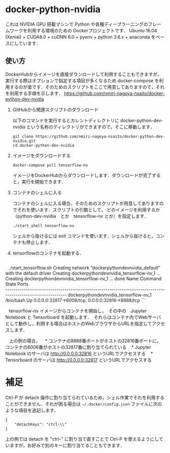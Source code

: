 # docker-python-nvidia

これは NVIDIA GPU 搭載マシンで Python や各種ディープラーニングのフレームワークを利用する環境のための Dockerプロジェクトです．
Ubuntu 16.04 (Xenial) + CUDA8.0 + cuDNN 6.0 + pyenv + python 3.6.x + anaconda をベースにしています．

## 使い方

DockerHubからイメージを直接ダウンロードして利用することもできますが，実行する際はオプションで指定する項目が多くなるため docker-compose を利用するのが楽です．そのためのスクリプトをここで用意してありますので，それを利用する手順を示します．
https://github.com/nmiri-nagoya-nsaito/docker-python-dev-nvidia

1. GitHubから関連スクリプトのダウンロード

   以下のコマンドを実行するとカレントディレクトリに docker-python-dev-nvidia という名称のディレクトリができますので，そこに移動します．

    ```
    git clone https://github.com/nmiri-nagoya-nsaito/docker-python-dev-nvidia.git
    cd docker-python-dev-nvidia
    ```

1. イメージをダウンロードする

    ```
    docker-compose pull tensorflow-nv
    ```
    
    イメージをDockerHubからダウンロードします．ダウンロードが完了すると，実行を開始できます．

1. コンテナのシェルに入る

    コンテナのシェルに入る場合，そのためのスクリプトが用意してありますのでそれを使います．スクリプトの引数として， どのイメージを利用するか（python-dev-nvidia　とか　tensorflow-nv とか）を指定します．

    ```
    ./start_shell tensorflow-nv
    ```
    
    シェルから抜けるには exit コマンドを使います．シェルから抜けると，コンテナも停止します．

1. tensorflowのコンテナを起動する．

    ```
    ./start_tensorflow.sh
    Creating network "dockerpythondevnvidia_default" with the default driver
    Creating dockerpythondevnvidia_tensorflow-nv_1 ... 
    Creating dockerpythondevnvidia_tensorflow-nv_1 ... done
                    Name                     Command    State                        Ports                      
    ------------------------------------------------------------------------------------------------------------
    dockerpythondevnvidia_tensorflow-nv_1   /bin/bash   Up      0.0.0.0:32817->6006/tcp, 0.0.0.0:32816->8888/tcp
    ```

    tensorflow-nv イメージからコンテナを開始し，　その中の　Jupyter Notebook と Tensorboard を起動します．　それらはコンテナ内でWebサーバとして動作し，利用する場合はホストのWebブラウザからURLを指定してアクセスします．

    上の例の場合，
    * コンテナの8888番ポートがホストの32816番ポートに，　コンテナの6006番がホストの32817番に割り当てられている
    * Jupyter Notebook のサーバは http://0.0.0.0:32816 というURLでアクセスする
    * Tensorboard のサーバは http://0.0.0.0:32817 というURLでアクセスする

# 補足

Ctrl-P が detach 操作に割り当てられているため，シェル作業でそれを利用することができません．それが困る場合は ```~/.docker/config.json``` ファイルに次のような項目を追記します．

```
{
	"detachKeys": "ctrl-\\"
}
```
上の例では detach を "ctrl-\" に割り当て直すことで Ctrl-P を使えるようにしていますが，お好みで別のキーに割り当てることもできます．
